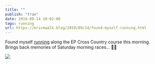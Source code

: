 ```yaml
---
title: ""
publish: "true"
date: 2019-09-14 10:02:00
tags: running
url: https://ericmwalk.blog/2019/09/14/found-myself-running.html
---
```


Found myself [running](https://www.strava.com/activities/2707325448) along the EP Cross Country course this morning. Brings back memories of Saturday morning races... 🏃‍♂️

![](https://ericmwalk.blog/uploads/2022/129fefb96c.jpg)